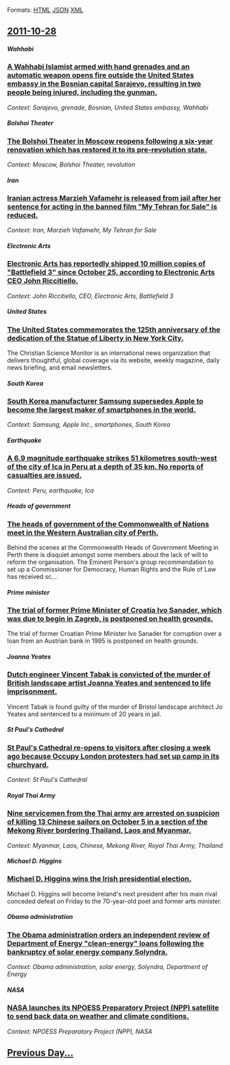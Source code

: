 
Formats: [HTML](2011/10/28/index.html)  [JSON](2011/10/28/index.json)  [XML](2011/10/28/index.xml)  

## [2011-10-28](/news/2011/10/28/index.md)

##### Wahhabi
### [A Wahhabi Islamist armed with hand grenades and an automatic weapon opens fire outside the United States embassy in the Bosnian capital Sarajevo, resulting in two people being injured, including the gunman. ](/news/2011/10/28/a-wahhabi-islamist-armed-with-hand-grenades-and-an-automatic-weapon-opens-fire-outside-the-united-states-embassy-in-the-bosnian-capital-sara.md)
_Context: Sarajevo, grenade, Bosnian, United States embassy, Wahhabi_

##### Bolshoi Theater
### [The Bolshoi Theater in Moscow reopens following a six-year renovation which has restored it to its pre-revolution state. ](/news/2011/10/28/the-bolshoi-theater-in-moscow-reopens-following-a-six-year-renovation-which-has-restored-it-to-its-pre-revolution-state.md)
_Context: Moscow, Bolshoi Theater, revolution_

##### Iran
### [Iranian actress Marzieh Vafamehr is released from jail after her sentence for acting in the banned film "My Tehran for Sale" is reduced. ](/news/2011/10/28/iranian-actress-marzieh-vafamehr-is-released-from-jail-after-her-sentence-for-acting-in-the-banned-film-my-tehran-for-sale-is-reduced.md)
_Context: Iran, Marzieh Vafamehr, My Tehran for Sale_

##### Electronic Arts
### [Electronic Arts has reportedly shipped 10 million copies of "Battlefield 3" since October 25, according to Electronic Arts CEO John Riccitiello. ](/news/2011/10/28/electronic-arts-has-reportedly-shipped-10-million-copies-of-battlefield-3-since-october-25-according-to-electronic-arts-ceo-john-riccitie.md)
_Context: John Riccitiello, CEO, Electronic Arts, Battlefield 3_

##### United States
### [The United States commemorates the 125th anniversary of the dedication of the Statue of Liberty in New York City. ](/news/2011/10/28/the-united-states-commemorates-the-125th-anniversary-of-the-dedication-of-the-statue-of-liberty-in-new-york-city.md)
The Christian Science Monitor is an international news organization that delivers thoughtful, global coverage via its website, weekly magazine, daily news briefing, and email newsletters.

##### South Korea
### [South Korea manufacturer Samsung supersedes Apple to become the largest maker of smartphones in the world. ](/news/2011/10/28/south-korea-manufacturer-samsung-supersedes-apple-to-become-the-largest-maker-of-smartphones-in-the-world.md)
_Context: Samsung, Apple Inc., smartphones, South Korea_

##### Earthquake
### [A 6.9 magnitude earthquake strikes 51 kilometres south-west of the city of Ica in Peru at a depth of 35 km. No reports of casualties are issued. ](/news/2011/10/28/a-6-9-magnitude-earthquake-strikes-51-kilometres-south-west-of-the-city-of-ica-in-peru-at-a-depth-of-35-km-no-reports-of-casualties-are-iss.md)
_Context: Peru, earthquake, Ica_

##### Heads of government
### [The heads of government of the Commonwealth of Nations meet in the Western Australian city of Perth. ](/news/2011/10/28/the-heads-of-government-of-the-commonwealth-of-nations-meet-in-the-western-australian-city-of-perth.md)
Behind the scenes at the Commonwealth Heads of Government Meeting in Perth there is disquiet amongst some members about the lack of will to reform the organisation. The Eminent Person&#039;s group recommendation to set up a Commissioner for Democracy, Human Rights and the Rule of Law has received sc...

##### Prime minister
### [The trial of former Prime Minister of Croatia Ivo Sanader, which was due to begin in Zagreb, is postponed on health grounds. ](/news/2011/10/28/the-trial-of-former-prime-minister-of-croatia-ivo-sanader-which-was-due-to-begin-in-zagreb-is-postponed-on-health-grounds.md)
The trial of former Croatian Prime Minister Ivo Sanader for corruption over a loan from an Austrian bank in 1995 is postponed on health grounds.

##### Joanna Yeates
### [Dutch engineer Vincent Tabak is convicted of the murder of British landscape artist Joanna Yeates and sentenced to life imprisonment. ](/news/2011/10/28/dutch-engineer-vincent-tabak-is-convicted-of-the-murder-of-british-landscape-artist-joanna-yeates-and-sentenced-to-life-imprisonment.md)
Vincent Tabak is found guilty of the murder of Bristol landscape architect Jo Yeates and sentenced to a minimum of 20 years in jail.

##### St Paul's Cathedral
### [St Paul's Cathedral re-opens to visitors after closing a week ago because Occupy London protesters had set up camp in its churchyard. ](/news/2011/10/28/st-paul-s-cathedral-re-opens-to-visitors-after-closing-a-week-ago-because-occupy-london-protesters-had-set-up-camp-in-its-churchyard.md)
_Context: St Paul's Cathedral_

##### Royal Thai Army
### [Nine servicemen from the Thai army are arrested on suspicion of killing 13 Chinese sailors on October 5 in a section of the Mekong River bordering Thailand, Laos and Myanmar. ](/news/2011/10/28/nine-servicemen-from-the-thai-army-are-arrested-on-suspicion-of-killing-13-chinese-sailors-on-october-5-in-a-section-of-the-mekong-river-bor.md)
_Context: Myanmar, Laos, Chinese, Mekong River, Royal Thai Army, Thailand_

##### Michael D. Higgins
### [Michael D. Higgins wins the Irish presidential election. ](/news/2011/10/28/michael-d-higgins-wins-the-irish-presidential-election.md)
Michael D. Higgins will become Ireland&#039;s next president after his main rival conceded defeat on Friday to the 70-year-old poet and former arts minister.

##### Obama administration
### [The Obama administration orders an independent review of Department of Energy "clean-energy" loans following the bankruptcy of solar energy company Solyndra. ](/news/2011/10/28/the-obama-administration-orders-an-independent-review-of-department-of-energy-clean-energy-loans-following-the-bankruptcy-of-solar-energy.md)
_Context: Obama administration, solar energy, Solyndra, Department of Energy_

##### NASA
### [NASA launches its NPOESS Preparatory Project (NPP) satellite to send back data on weather and climate conditions. ](/news/2011/10/28/nasa-launches-its-npoess-preparatory-project-npp-satellite-to-send-back-data-on-weather-and-climate-conditions.md)
_Context: NPOESS Preparatory Project (NPP), NASA_

## [Previous Day...](/news/2011/10/27/index.md)

